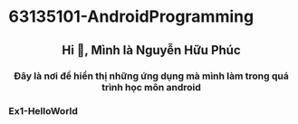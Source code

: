 # 63135101-AndroidProgramming
<h2 align="center">Hi 👋, Mình là Nguyễn Hữu Phúc</h2>
<p align="center">
  <h3 align="center">Đây là nơi để hiển thị những ứng dụng mà mình làm trong quá trình học môn android </h3>
</p>
<h3 align="left"> Ex1-HelloWorld </h3>
